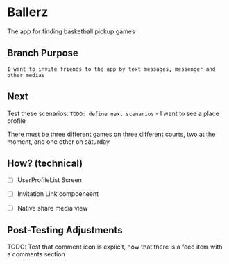 # Ballerz
The app for finding basketball pickup games


## Branch Purpose
    I want to invite friends to the app by text messages, messenger and other medias
## Next 
Test these scenarios:
    `TODO: define next scenarios` 
    - I want to see a place profile
        
There must be three different games on three different courts, two at the moment, and one other on saturday


## How? (technical)
- [ ] UserProfileList Screen
- [ ] Invitation Link compoeneent
- [ ] Native share media view


## Post-Testing Adjustments
TODO: Test that comment icon is explicit, now that there is a feed item with a comments section